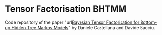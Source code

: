 # Tensor Factorisation BHTMM

Code repository of the paper "url[Bayesian Tensor Factorisation for Bottom-up Hidden Tree Markov Models](https://ieeexplore.ieee.org/document/8851851)" by Daniele Castellana and Davide Bacciu.
